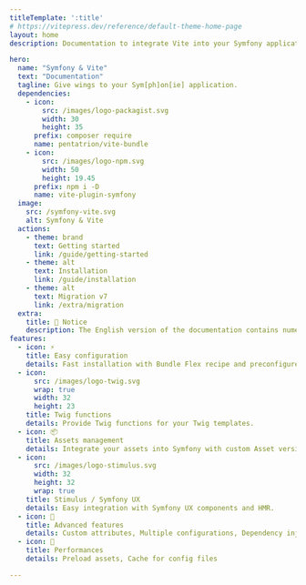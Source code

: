 ```yaml
---
titleTemplate: ':title'
# https://vitepress.dev/reference/default-theme-home-page
layout: home
description: Documentation to integrate Vite into your Symfony application.

hero:
  name: "Symfony & Vite"
  text: "Documentation"
  tagline: Give wings to your Sym[ph]on[ie] application.
  dependencies:
    - icon:
        src: /images/logo-packagist.svg
        width: 30
        height: 35
      prefix: composer require
      name: pentatrion/vite-bundle
    - icon:
        src: /images/logo-npm.svg
        width: 50
        height: 19.45
      prefix: npm i -D
      name: vite-plugin-symfony
  image:
    src: /symfony-vite.svg
    alt: Symfony & Vite
  actions:
    - theme: brand
      text: Getting started
      link: /guide/getting-started
    - theme: alt
      text: Installation
      link: /guide/installation
    - theme: alt
      text: Migration v7
      link: /extra/migration
  extra:
    title: 📢 Notice
    description: The English version of the documentation contains numerous translation errors. If anyone would be motivated to lend a little helping hand that would be so great... 🙏 The repository <a href="https://github.com/lhapaipai/symfony-vite-dev">symfony-vite-dev</a> brings together in a folder all the tools to participate in development.
features:
  - icon: ⚡️
    title: Easy configuration
    details: Fast installation with Bundle Flex recipe and preconfigured Vite plugin.
  - icon:
      src: /images/logo-twig.svg
      wrap: true
      width: 32
      height: 23
    title: Twig functions
    details: Provide Twig functions for your Twig templates.
  - icon: 📦
    title: Assets management
    details: Integrate your assets into Symfony with custom Asset version Strategy.
  - icon:
      src: /images/logo-stimulus.svg
      width: 32
      height: 32
      wrap: true
    title: Stimulus / Symfony UX
    details: Easy integration with Symfony UX components and HMR.
  - icon: 🧩
    title: Advanced features
    details: Custom attributes, Multiple configurations, Dependency injection
  - icon: 🚀
    title: Performances
    details: Preload assets, Cache for config files

---
```

